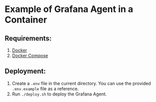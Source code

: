 # Example of Grafana Agent in a Container

## Requirements:

1. [Docker](https://docs.docker.com/engine/install/)
2. [Docker Compose](https://docs.docker.com/compose/install/)

## Deployment:

1. Create a `.env` file in the current directory. You can use the provided `.env.example` file as a reference.
2. Run `./deploy.sh` to deploy the Grafana Agent.
